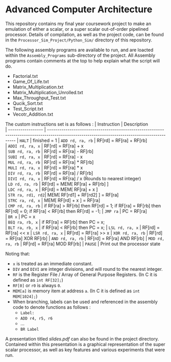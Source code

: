 # Advanced Computer Architecture
 
This repository contains my final year coursework project to make an emulation of either a scalar, or a super scalar out-of-order pipelined processor. Details of compilation, as well as the project code, can be found in the `Processor_Sim_Project/Python_Sim/` directory of this repository. 


 The following assembly programs are available to run, and are loacted within the `Assembly_Programs` sub-directory of the project. 
 All Assembly programs contain comments at the top to help explain what the script will do.
 - Factorial.txt
 - Game_Of_Life.txt
 - Matrix_Multiplication.txt
 - Matrix_Multiplication_Unrolled.txt
 - Max_Throughput_Test.txt
 - Qucik_Sort.txt
 - Test_Script.txt
 - Vecotr_Addition.txt


 The custom instructions set is as follows :
 | Instruction       | Description                                                                                                                                 
 | ----------------- | --------------------------------------------------------------------------------------------------------------------------------------------
 | `HALT`            |  finished = 1
 | `ADD rd, ra, rb`  |  RF[rd] = RF[ra] + RF[rb]                                                                                                                   
 | `ADDI rd, ra, x`  |  RF[rd] = RF[ra] + x                                                                                    
 | `SUB rd, ra, rb`  |  RF[rd] = RF[ra] - RF[rb]                                                                                                                   
 | `SUBI rd, ra, x`  |  RF[rd] = RF[ra] - x                                                                                    
 | `MUL rd, ra, rb`  |  RF[rd] = RF[ra] * RF[rb]                                                                                            
 | `MULI rd, ra, x`  |  RF[rd] = RF[ra] * x                                                           
 | `DIV rd, ra, rb`  |  RF[rd] = RF[ra] / RF[rb]                                                      
 | `DIVI rd, ra, x`  |  RF[rd] = RF[ra] / x      (Rounds to nearest integer)                                                            
 | `LD rd, ra, rb`   |  RF[rd] = MEM[ RF[ra] + RF[rb] ]                                                    
 | `LDC rd, ra, x`   |  RF[rd] = MEM[ RF[ra] + x ]                                                             
 | `STR ra, rd1, rd2`|  MEM[ RF[rd1] + RF[rd2] ] = RF[ra]                                                    
 | `STRC ra, rd, x`  |  MEM[ RF[rd] + x ] = RF[ra]                                                             
 | `CMP rd, ra, rb`  |  if RF[ra] > RF[rb] then RF[rd] = 1; if RF[ra] = RF[rb] then RF[rd] = 0; if RF[ra] < RF[rb] then RF[rd] = -1;
 | `JMP ra`          |  PC = RF[ra]                                   
 | `BR x`            |  PC = x                                    
 | `BEQ ra, rb, x`   |  if RF[ra] = RF[rb] then PC = x;           
 | `BLT ra, rb, x`   |  if RF[ra] < RF[rb] then PC = x; 
 | `LSL rd, ra, x`   |  RF[rd] = RF[ra] << x
 | `LSR rd, ra, x`   |  RF[rd] = RF[ra] >> x
 | `XOR rd, ra, rb`  |  RF[rd] = RF[ra] XOR RF[rb]
 | `AND rd, ra, rb`  |  RF[rd] = RF[ra] AND RF[rb]
 | `MOD rd, ra, rb`  |  RF[rd] = RF[ra] MOD RF[rb]
 | `PAUSE`           |  Print out the processor state

Noting that:
 - `x` is treated as an immediate constant.
 - `DIV` and `DIVI` are integer divisions, and will round to the nearest integer.
 - `RF` is the Register File / Array of General Purpose Registers. (In C it is defined as `int RF[32];`)
 - `RF[0]` or `r0` is always `0`.
 - `MEM[a]` is memory item at address `a`. (In C it is defined as `int MEM[1024];`)
 - When branching, labels can be used and referenced in the assembly code to denote functions as follows :
   - `Label:`
   - `ADD r4, r5, r6`
   - ...
   - `BR Label`

A presentation titled *slides.pdf* can also be found in the project directory. Contained within this presentation is a graphical representation of the super scalar processor, as well as key features and various experiments that were run.

 
